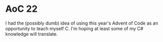 # AoC 22

I had the (possibly dumb) idea of using this year's Advent of Code as an opportunity to teach myself C. I'm hoping at least some of my C# knowledge will translate.

<!-- ## Day 1
- Reading a file line-by-line. This isn't too hard, but not sure if I did it in the most efficient way. 
- I actually got the correct answer before my code was completely working for Part 2. I wasn't doing any sorting when checking the highest value in the array. This meant I wasn't actually replacing the lowest value, just the first value that was lower than the new value. The input data was written such that the sorting happened automatically and my code returned the correct value even though the logic was wrong. I tested with a few changes to the dataset and everything seems to be working correctly now.

## Day 2
- Played with pointers in functions today and have no idea whether I used them correctly. Everything works though.
- I might come back to this one later to try to clean it up a little bit. I don't like how I implemented part 2, but it is what it is for now. 

## Day 3
- Once again not done in the most efficient way, but still learning a lot. 

## Day 4
- This was definitely the hardest input to parse so far, but, once I had access to the data, the logic was fairly straightforward.

## Day 5
- This one kicked my butt. The hardest part was parsing the data. There's probably a way better method, but the sscanf function was super useful for getting the movement directions.
- I ended up using a stack, but there was no way I could implement my own without spending way more time. The implementation I used was a combination of a few articles that are linking in the .c file. 

## Day 6
- This one stumped me for a second, but I got there eventually. More often than not, it's not the problem itself that is tricky, it's how to solve the problem without some feature of modern languages. C is proving to be tricky at times.
- Very proud that all I had to do to solve part 2 was change a variable.

## Day 7
- Learned about recursively reading files in C by setting and getting the file pointer manually. Definitely not easy to wrap my head around, but I got there in the end.

## Day 8
- My solution to this couldn't be any uglier. I mostly fussed around with how you're supposed to point to values within a 2D array. There's a lot of repeat code in there that could be refactored, but ¯\_(ツ)_/¯

## Day 9
- I don't think I solved part 1 in the optimal way so I'm struggling with Part 2. Gonna leave it for now and then come back to it.

## Day 10
- So much easier than the last few days. -->